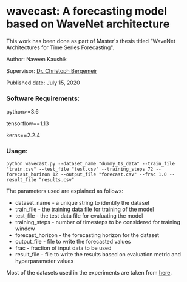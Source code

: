 # wavecast: A forecasting model based on WaveNet architecture

This work has been done as part of Master's thesis titled "WaveNet Architectures for Time Series Forecasting".

Author: Naveen Kaushik

Supervisor: [Dr. Christoph Bergemeir](https://www.cbergmeir.com/)

Published date: July 15, 2020

### Software Requirements:
python>=3.6

tensorflow==1.13

keras==2.2.4


### Usage:

`python wavecast.py --dataset_name "dummy_ts_data" --train_file "train.csv" --test_file "test.csv" --training_steps 72 --forecast_horizon 12 --output_file "forecast.csv" --frac 1.0 --result_file "results.csv"`

The parameters used are explained as follows:

- dataset_name - a unique string to identify the dataset
- train_file - the training data file for training of the model
- test_file - the test data file for evaluating the model
- training_steps - number of timesteps to be considered for training window
- forecast_horizon - the forecasting horizon for the dataset
- output_file - file to write the forecasted values
- frac - fraction of input data to be used
- result_file - file to write the results based on evaluation metric and hyperparameter values

Most of the datasets used in the experiments are taken from [here](https://zenodo.org/communities/forecasting?page=1&size=20).